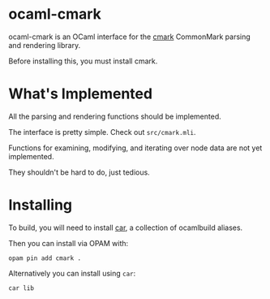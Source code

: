 # ocaml-cmark

ocaml-cmark is an OCaml interface for the [cmark](https://github.com/jgm/cmark)
CommonMark parsing and rendering library.

Before installing this, you must install cmark.

# What's Implemented

All the parsing and rendering functions should be implemented.

The interface is pretty simple. Check out `src/cmark.mli`.

Functions for examining, modifying, and iterating over node data are not yet
implemented.

They shouldn't be hard to do, just tedious.

# Installing

To build, you will need to install [car](https://github.com/jonathanyc/car), a collection of ocamlbuild aliases.

Then you can install via OPAM with:

    opam pin add cmark .

Alternatively you can install using `car`:

    car lib
